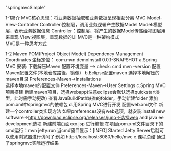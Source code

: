 "springmvcSimple" 

1-1简介
MVC核心思想：将业务数据抽取和业务数据呈现相互分离
MVC:Model-View-Controller
	Controller:控制层，调用业务逻辑产生数据Model
	Model:模型层，表示业务数据信息
	Controller：控制层，将产生的数据Model传递给视图层用来呈现
	View:视图层，呈现数据的UI
MVC是一种架构模式	
MVC是一种思考方式

1-2 Maven
  POM(Project Object Model)
  Dependency Management
  Coordinates 
坐标定位：
  <groupId>com.mvn</groupId>
  <artifactId>demoInstall</artifactId>
  <version>0.0.1-SNAPSHOT</version>
a.Spring MVC 安装:
    下载解压Maven
    配置环境变量 --> check: cmd mvn -version 
    配置Maven配置文件(本地仓库路径，镜像）
b.Eclipse配置maven
    选择本地解压的maven目录 Preferences-Maven->Installations   
    选择本地maven的配置文件 Preferences-Maven->User Settings	
c.Spring MVC项目搭建
    新建maven项目，选择webapp(注意eclipse会默认选择quickstart类型，此时需手动更改)
	查看JavaBuildPath缺省的folder，手动新建folder
	添加pom.xml中springmvc的依赖包
d.用Spring MVC进行开发
    配置web.xml文件
	新建一个controller类实现方法
	如果preferences没有web选项，就安装:install new software->http://download.eclipse.org/releases/juno->选择web and java ee development选项
	新建前端页面xxx.jsp 进行编辑
    在项目pom.xml文件目录下的cmd运行：mvn jetty:run
	当cmd窗口显示：[INFO] Started Jetty Server后就可以使用浏览器进行访问了:例如 http://localhost:8080/hello/mvc 
e.课程总结
    通过了springmvc实际运行结果

